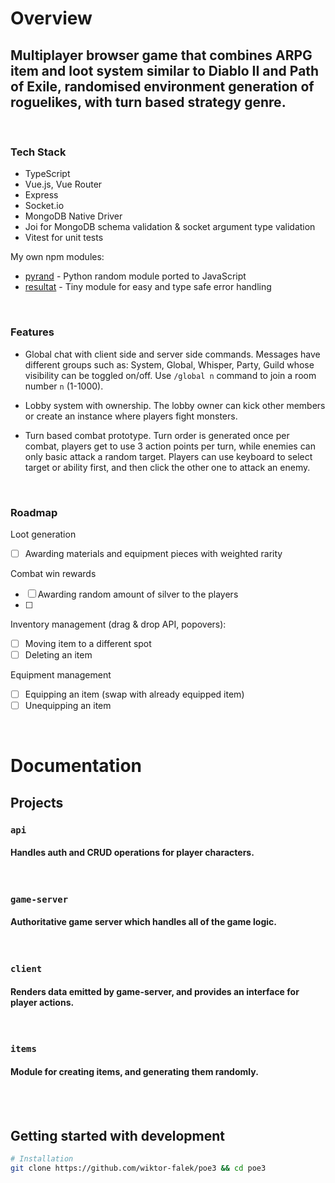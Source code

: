 # Overview

## Multiplayer browser game that combines ARPG item and loot system similar to Diablo II and Path of Exile, randomised environment generation of roguelikes, with turn based strategy genre.

<br>

### Tech Stack

- TypeScript
- Vue.js, Vue Router
- Express
- Socket.io
- MongoDB Native Driver
- Joi for MongoDB schema validation & socket argument type validation
- Vitest for unit tests

My own npm modules:

- [pyrand](https://github.com/wiktor-falek/pyrand) - Python random module ported to JavaScript
- [resultat](https://github.com/wiktor-falek/resultat) - Tiny module for easy and type safe error handling

<br>

### Features

- Global chat with client side and server side commands. Messages have different groups such as: System, Global, Whisper, Party, Guild whose visibility can be toggled on/off. Use `/global n` command to join a room number `n` (1-1000).

- Lobby system with ownership.
  The lobby owner can kick other members or create an instance where players fight monsters.

- Turn based combat prototype. Turn order is generated once per combat,
  players get to use 3 action points per turn, while enemies can only basic attack a random target.
  Players can use keyboard to select target or ability first, and then click the other one to attack an enemy.

<br>

### Roadmap

Loot generation

- [ ] Awarding materials and equipment pieces with weighted rarity

Combat win rewards

- [ ] Awarding random amount of silver to the players
- [ ]

Inventory management (drag & drop API, popovers):

- [ ] Moving item to a different spot
- [ ] Deleting an item

Equipment management

- [ ] Equipping an item (swap with already equipped item)
- [ ] Unequipping an item

<br>

# Documentation

## Projects

### **`api`**

#### Handles auth and CRUD operations for player characters.

<br>

### **`game-server`**

#### Authoritative game server which handles all of the game logic.

<br>

### **`client`**

#### Renders data emitted by game-server, and provides an interface for player actions.

<br>

### **`items`**

#### Module for creating items, and generating them randomly.

<br>

<br>

## Getting started with development

```bash
# Installation
git clone https://github.com/wiktor-falek/poe3 && cd poe3
```
